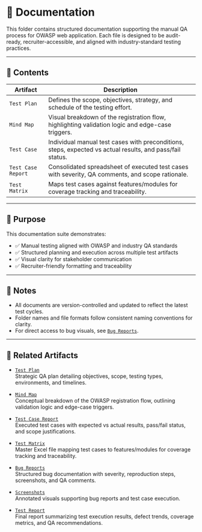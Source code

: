 # 📁 Documentation

This folder contains structured documentation supporting the manual QA process for OWASP web application. Each file is designed to be audit-ready, recruiter-accessible, and aligned with industry-standard testing practices.

---

## 📄 Contents

| Artifact | Description |
|----------|-------------|
| `Test Plan` | Defines the scope, objectives, strategy, and schedule of the testing effort. |
| `Mind Map` | Visual breakdown of the registration flow, highlighting validation logic and edge-case triggers. |
| `Test Case` | Individual manual test cases with preconditions, steps, expected vs actual results, and pass/fail status. |
| `Test Case Report` | Consolidated spreadsheet of executed test cases with severity, QA comments, and scope rationale. |
| `Test Matrix` | Maps test cases against features/modules for coverage tracking and traceability. |

---

## 🧠 Purpose

This documentation suite demonstrates:
- ✅ Manual testing aligned with OWASP and industry QA standards
- ✅ Structured planning and execution across multiple test artifacts
- ✅ Visual clarity for stakeholder communication
- ✅ Recruiter-friendly formatting and traceability

---

## 📌 Notes

- All documents are version-controlled and updated to reflect the latest test cycles.
- Folder names and file formats follow consistent naming conventions for clarity.
- For direct access to bug visuals, see [`Bug Reports`](../Bug%20Reports/README.md).

---

## 🔗 Related Artifacts

- [`Test Plan`](../Test%20Plan/README.md)  
  Strategic QA plan detailing objectives, scope, testing types, environments, and timelines.

- [`Mind Map`](../Mind%20Map/README.md)  
  Conceptual breakdown of the OWASP registration flow, outlining validation logic and edge-case triggers.

- [`Test Case Report`](../Test%20Case%20Report/README.md)  
  Executed test cases with expected vs actual results, pass/fail status, and scope justifications.

- [`Test Matrix`](../Test%20Matrix/README.md)  
  Master Excel file mapping test cases to features/modules for coverage tracking and traceability.

- [`Bug Reports`](../Bug%20Reports/README.md)  
  Structured bug documentation with severity, reproduction steps, screenshots, and QA comments.

- [`Screenshots`](../Screenshots/README.md)  
  Annotated visuals supporting bug reports and test case execution.

- [`Test Report`](../Test%20Case%20Report/README.md)  
  Final report summarizing test execution results, defect trends, coverage metrics, and QA recommendations.

